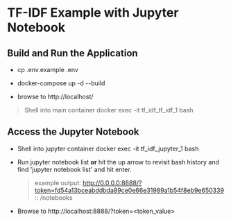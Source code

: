# TF-IDF Example with Jupyter Notebook

## Build and Run the Application  
  
- cp .env.example .env   
  
- docker-compose up -d --build  
  
- browse to http://localhost/  
  
>Shell into main container
> docker exec -it tf_idf_tf_idf_1 bash  
 
## Access the Jupyter Notebook 
  
- Shell into jupyter container
docker exec -it tf_idf_jupyter_1 bash  
  
- Run 
jupyter notebook list
**or**
hit the up arrow to revisit bash history and find 'jupyter notebook list' and hit enter.  
  > example output: http://0.0.0.0:8888/?token=fd54a13bceabddbda89ce0e66e31989a1b54f8eb9e650339 :: /notebooks  
  
- Browse to http://localhost:8888/?token=<token_value>  

